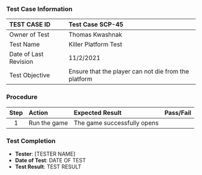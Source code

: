 ### Test Case Information
| TEST CASE ID | Test Case SCP-45 |
| :--- | :--- |
| Owner of Test | Thomas Kwashnak |
| Test Name | Killer Platform Test |
| Date of Last Revision | 11/2/2021|
| Test Objective | Ensure that the player can not die from the platform|

### Procedure

|Step | Action | Expected Result | Pass/Fail     |
|:---:| :---        |    :----  | :---: |
|1| Run the game| The game successfully opens ||


### Test Completion
- **Tester**: [TESTER NAME]
- **Date of Test**: DATE OF TEST
- **Test Result**: TEST RESULT
